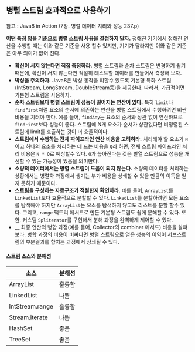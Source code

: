 ## 병렬 스트림 효과적으로 사용하기
참고 : Java8 in Action (7장. 병렬 데이터 치리와 성능 237.p)

__어떤 특정 양을 기준으로 병렬 스트림 사용을 결정하지 말자.__ 정해진 기기에서 정해진 연산을 수행할 때는
이와 같은 기준을 사용 할수 있지만, 기기가 달라지만 이와 같은 기준은 아무 의미가 없어 진다.

* __확신이 서지 않는다면 직접 측정하라.__ 병렬 스트림과 순차 스트림은 변경하기 쉽기 때문에, 확신이 서지 않는다면
  적절히 테스트할 데이터를 만들어서 측정해 보자.
* __박싱을 주의하자.__ Java8은 박싱 동작을 피할수 있도록 기본형 특화 스트림(IntStream, LongStream, DoubleStream등)을 제공한다.
  따라서, 가급적이면 기본형 스트림을 사용하자.
* __순차 스트림보다 병렬 스트림이 성능이 떨어지는 연산이 있다.__ 특히 ```limit```나 ```findFirst```처럼 요소의 순서에
  의존하는 연산을 병렬 스트림에서 수행하려면 비싼 비용을 치러야 한다. 예를 들어, ```findAny```는 요소의 순서와 상관 없이
  연산하므로 ```findFirst```보다 성능이 좋다.
  스트림에 N개 요소가 순서가 상관없다면 비정렬된 스트림에 limit를 호출하는 것이 더 효율적이다.
* __스트림에서 수행하는 전체 파이프라인 연산 비용을 고려하라.__ 처리해야 할 요소가 ```N```이고 
  하나의 요소를 처리하는 데 드는 비용을 ```Q```라 하면, 전체 스트림 파이프라인 처리 비용은 ```N * Q```로 예상할수 있다.
  ```Q```가 높아진다는 것은 별열 스트림으로 성능을 개선할 수 있는 가능성이 있음을 의미한다.
* __소량의 데이터에서는 병렬 스트림이 도움이 되지 않는다.__ 소량의 데이터를 처리하는 상황에서는 병렬화 과정에서 생기는
  부가 비용을 상쇄할 수 있을 만큼의 이득을 얻지 못하기 때문이다.
* __스트림을 구성하는 자료구조가 적절한지 확인하라.__ 예를 들어, ```ArrayList```를 ```LinkedList```보다 효율적으로 분할할 수 있다.
  ```LinkedList```를 분할하려면 모든 요소를 탐색해야 하지만 ```ArrayList```는 요소를 탐색하지 않고도 리스트를 분할 할수 있다.
  그리고, ```range``` 팩토리 메서드로 만든 기본형 스트림도 쉽게 분해할 수 있다. 또한, 커스텀 ```Spliterator```를 구현해서 분해 과정을
  완벽하게 제어할 수 있다.
* __ 최종 연산의 병합 과정(예를 들어, Collector의 combiner 메서드) 비용을 살펴 보라. 병합 과정의 비용이 비싸다면
  병렬 스트림으로 얻은 성능의 이익이 서브스트림의 부분결과를 합치는 과정에서 상쇄될 수 있다.
  
#### 스트림 소스와 분해성
| 소스 | 분해성 |
| --- | --- |
| ArrayList | 훌륭함 |
| LinkedList | 나쁨 |
| IntStream.range | 훌륭함 |
| Stream.iterate | 나쁨 |
| HashSet | 좋음 |
| TreeSet | 좋음 | 

